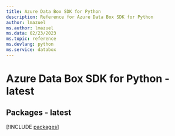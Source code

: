 ```yaml
---
title: Azure Data Box SDK for Python
description: Reference for Azure Data Box SDK for Python
author: lmazuel
ms.author: lmazuel
ms.data: 02/23/2023
ms.topic: reference
ms.devlang: python
ms.service: databox
---
```

# Azure Data Box SDK for Python - latest
## Packages - latest
[!INCLUDE [packages](data-box-index.md)]